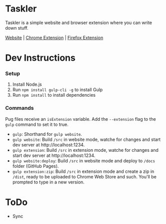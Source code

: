 # Taskler
Taskler is a simple website and browser extension where you can write down stuff.

[Website](https://taskler.kasp.io/) | [Chrome Extension](https://chrome.google.com/webstore/detail/jnibmbpjkpfgaefgbnaneldfbfecpjih) | [Firefox Extension](https://addons.mozilla.org/addon/taskler)

# Dev Instructions

### Setup
1. Install Node.js
2. Run `npm install gulp-cli -g` to install Gulp
3. Run `npm install` to install dependencies

### Commands
Pug files receive an `isExtension` variable. Add the `--extension` flag to the `gulp` command to set it to true.
- `gulp`: Shorthand for `gulp website`.
- `gulp website`: Build `/src` in website mode, watche for changes and start dev server at http://localhost:1234.
- `gulp extension`: Build `/src` in extension mode, watche for changes and start dev server at http://localhost:1234.
- `gulp website:deploy`: Build `/src` in website mode and deploy to `/docs` folder (GitHub Pages).
- `gulp extension:zip`: Build `/src` in extension mode and create a zip in `/dist`, ready to be uploaded to Chrome Web Store and such. You'll be prompted to type in a new version.

# ToDo
- Sync
